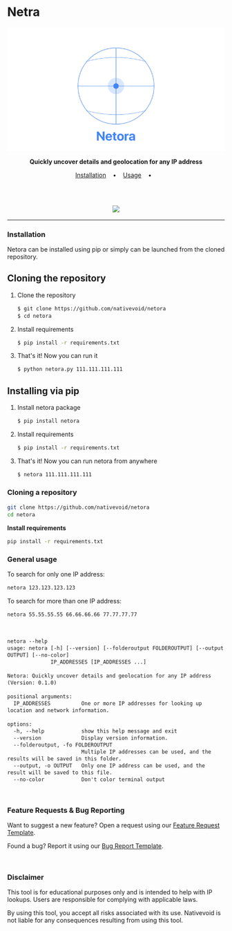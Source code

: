 # Netra

<p align="center">
  <img src="/docs/images/netora-logo.png">
</p>

<p align="center">
  <b>Quickly uncover details and geolocation for any IP address</b>
</p>

<p align="center">
  <a href="#installation">Installation</a>
  &nbsp;&nbsp;&nbsp;•&nbsp;&nbsp;&nbsp;
  <a href="#usage">Usage</a>
  &nbsp;&nbsp;&nbsp;•&nbsp;&nbsp;&nbsp;
</p>

<br><br>


<p align="center">
  <img src="/docs/images/demo.png">


---

### Installation
Netora can be installed using pip or simply can be launched from the cloned repository.

## Cloning the repository
1. Clone the repository
   ```bash
   $ git clone https://github.com/nativevoid/netora
   $ cd netora
   ```
2. Install requirements
   ```bash
   $ pip install -r requirements.txt
   ```
3. That's it! Now you can run it
   ```bash
   $ python netora.py 111.111.111.111
   ```

## Installing via pip
1. Install netora package
   ```bash
   $ pip install netora
   ```
2. Install requirements   
   ```bash
   $ pip install -r requirements.txt
   ```

3. That's it! Now you can run netora from anywhere
   ```bash
   $ netora 111.111.111.111
   ```

### Cloning a repository

```bash
git clone https://github.com/nativevoid/netora
cd netora
```


**Install requirements**

```bash
pip install -r requirements.txt
```

### General usage

To search for only one IP address:
```bash
netora 123.123.123.123
```

To search for more than one IP address:
```bash
netora 55.55.55.55 66.66.66.66 77.77.77.77
```

&nbsp;
```console
netora --help
usage: netora [-h] [--version] [--folderoutput FOLDEROUTPUT] [--output OUTPUT] [--no-color]
              IP_ADDRESSES [IP_ADDRESSES ...]

Netora: Quickly uncover details and geolocation for any IP address (Version: 0.1.0)

positional arguments:
  IP_ADDRESSES          One or more IP addresses for looking up location and network information.

options:
  -h, --help            show this help message and exit
  --version             Display version information.
  --folderoutput, -fo FOLDEROUTPUT
                        Multiple IP addresses can be used, and the results will be saved in this folder.
  --output, -o OUTPUT   Only one IP address can be used, and the result will be saved to this file.
  --no-color            Don't color terminal output
```

<br>

### Feature Requests & Bug Reporting

Want to suggest a new feature? Open a request using our [Feature Request Template](../.github/ISSUE_TEMPLATE/feature-request.yaml).

Found a bug? Report it using our [Bug Report Template](../.github/ISSUE_TEMPLATE/bug-report.yaml).

<br>

### Disclaimer

This tool is for educational purposes only and is intended to help with IP lookups. Users are responsible for complying with applicable laws.

By using this tool, you accept all risks associated with its use. Nativevoid is not liable for any consequences resulting from using this tool.


